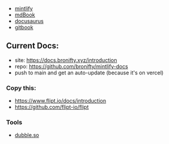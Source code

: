- [mintlify](https://mintlify.com/showcase)
- [mdBook](https://rust-lang.github.io/mdBook/)
- [docusaurus](https://docusaurus.io/)
- [gitbook](https://www.gitbook.com/)

## Current Docs: 
- site: https://docs.bronifty.xyz/introduction
- repo: https://github.com/bronifty/mintlify-docs
- push to main and get an auto-update (because it's on vercel)

### Copy this: 
- https://www.flipt.io/docs/introduction
- https://github.com/flipt-io/flipt



### Tools
- [dubble.so](https://dubble.so/)

